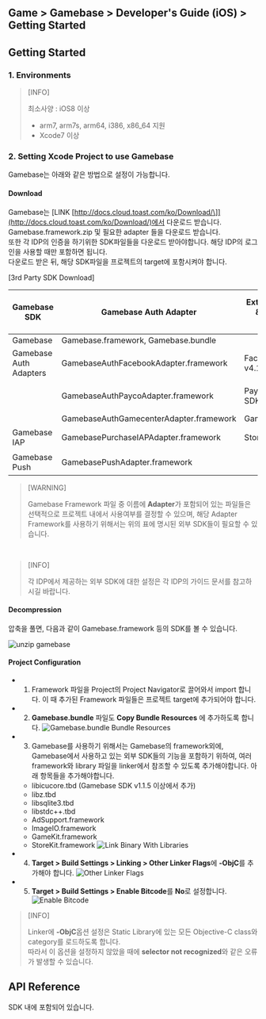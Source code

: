 ## Game > Gamebase > Developer's Guide (iOS) > Getting Started

## Getting Started

### 1. Environments


> [INFO]
>
> 최소사양 : iOS8 이상 <br/>
> - arm7, arm7s, arm64, i386, x86_64 지원 <br/>
> - Xcode7 이상
>


### 2. Setting Xcode Project to use Gamebase

Gamebase는 아래와 같은 방법으로 설정이 가능합니다.

#### Download

Gamebase는 [LINK \[http://docs.cloud.toast.com/ko/Download/\]](http://docs.cloud.toast.com/ko/Download/)에서 다운로드 받습니다.<br/>
Gamebase.framework.zip 및 필요한 adapter 들을 다운로드 받습니다.<br/>
또한 각 IDP의 인증을 하기위한 SDK파일들을 다운로드 받아야합니다. 해당 IDP의 로그인을 사용할 때만 포함하면 됩니다.<br/>
다운로드 받은 뒤, 해당 SDK파일을 프로젝트의 target에 포함시켜야 합니다.

[3rd Party SDK Download]

| Gamebase SDK | Gamebase Auth Adapter | External(iOS) SDK & Compatible Version | External SDK Download Link |
| --- | --- | --- | --- |
| Gamebase | Gamebase.framework, Gamebase.bundle |  |  |
| Gamebase Auth Adapters | GamebaseAuthFacebookAdapter.framework | FacebookSDK v4.17.0 | [LINK \[Go to Download\]](https://developers.facebook.com/docs/ios/downloads) |
|  | GamebaseAuthPaycoAdapter.framework | PaycoID Login 3rd SDK v1.1.6 | [LINK \[Go to Download\]](https://developers.payco.com/guide/sdk/download) |
|  | GamebaseAuthGamecenterAdapter.framework | GameKit.framework |  |
| Gamebase IAP | GamebasePurchaseIAPAdapter.framework | StoreKit.framework | Gamebase내에 포함 |
| Gamebase Push | GamebasePushAdapter.framework |  | Gamebase내에 포함 |



> [WARNING]
>
> Gamebase Framework 파일 중 이름에 **Adapter**가 포함되어 있는 파일들은 선택적으로 프로젝트 내에서 사용여부를 결정할 수 있으며, 해당 Adapter Framework를 사용하기 위해서는 위의 표에 명시된 외부 SDK들이 필요할 수 있습니다.
>

<br/>


> [INFO]
> 
>각 IDP에서 제공하는 외부 SDK에 대한 설정은 각 IDP의 가이드 문서를 참고하시길 바랍니다.
>

#### Decompression 

압축을 풀면, 다음과 같이 Gamebase.framework 등의 SDK를 볼 수 있습니다.

![unzip gamebase](http://static.toastoven.net/prod_gamebase/iOSDevelopersGuide/ios-developers-guide-installation-002_1.0.0.png)


#### Project Configuration
* 1) Framework 파일을 Project의 Project Navigator로 끌어와서 import 합니다. 이 때 추가된 Framework 파일들은 프로젝트 target에 추가되어야 합니다. 
* 2) **Gamebase.bundle** 파일도 **Copy Bundle Resources** 에 추가하도록 합니다.
![Gamebase.bundle Bundle Resources](http://static.toastoven.net/prod_gamebase/iOSDevelopersGuide/ios-developers-guide-installation-003_1.0.0.png)
* 3) Gamebase를 사용하기 위해서는 Gamebase의 framework외에, Gamebase에서 사용하고 있는 외부 SDK들의 기능을 포함하기 위하여, 여러 framework와 library 파일을 linker에서 참조할 수 있도록 추가해야합니다. 아래 항목들을 추가해야합니다.
    * libicucore.tbd (Gamebase SDK v1.1.5 이상에서 추가)
    * libz.tbd
    * libsqlite3.tbd
    * libstdc++.tbd
    * AdSupport.framework
    * ImageIO.framework
    * GameKit.framework
    * StoreKit.framework
![Link Binary With Libraries](http://static.toastoven.net/prod_gamebase/iOSDevelopersGuide/ios-developers-guide-installation-005_1.0.0.png)
* 4) **Target > Build Settings > Linking > Other Linker Flags**에 **-ObjC**를 추가해야 합니다.
![Other Linker Flags](http://static.toastoven.net/prod_gamebase/iOSDevelopersGuide/ios-developers-guide-installation-006_1.0.0.png)
* 5) **Target > Build Settings > Enable Bitcode**를 **No**로 설정합니다.
![Enable Bitcode](http://static.toastoven.net/prod_gamebase/iOSDevelopersGuide/ios-developers-guide-installation-007_1.0.0.png)


> [INFO]
>
> Linker에 **-ObjC**옵션 설정은 Static Library에 있는 모든 Objective-C class와 category를 로드하도록 합니다. <br/>
> 따라서 이 옵션을 설정하지 않았을 때에 **selector not recognized**와 같은 오류가 발생할 수 있습니다.
>




## API Reference
SDK 내에 포함되어 있습니다.
